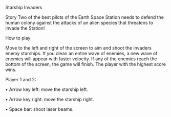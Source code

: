Starship Invaders

Story Two of the best pilots of the Earth Space Station needs to defend the human colony against the attacks of an alien species that threatens to invade the Station!

How to play

Move to the left and right of the screen to aim and shoot the invaders enemy starships. If you clean an entire wave of enemies, a new wave of enemies will appear with faster velocity. If any of the enemies reach the bottom of the screen, the game will finish. The player with the highest score wins.

Player 1 and 2:

•	Arrow key left: move the starship left.

•	Arrow key right: move the starship right.

•	Space bar: shoot laser beams.
